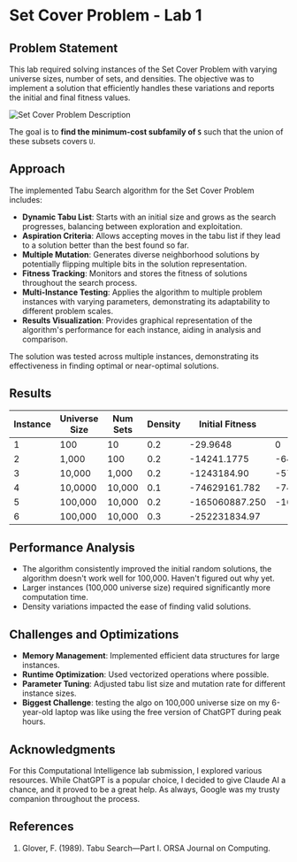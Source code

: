 # Set Cover Problem - Lab 1

## Problem Statement

This lab required solving instances of the Set Cover Problem with varying universe sizes, number of sets, and densities. The objective was to implement a solution that efficiently handles these variations and reports the initial and final fitness values.

![Set Cover Problem Description](image.png)

The goal is to **find the minimum-cost subfamily of `S`** such that the union of these subsets covers `U`.

## Approach

The implemented Tabu Search algorithm for the Set Cover Problem includes:

- **Dynamic Tabu List**: Starts with an initial size and grows as the search progresses, balancing between exploration and exploitation.
- **Aspiration Criteria**: Allows accepting moves in the tabu list if they lead to a solution better than the best found so far.
- **Multiple Mutation**: Generates diverse neighborhood solutions by potentially flipping multiple bits in the solution representation.
- **Fitness Tracking**: Monitors and stores the fitness of solutions throughout the search process.
- **Multi-Instance Testing**: Applies the algorithm to multiple problem instances with varying parameters, demonstrating its adaptability to different problem scales.
- **Results Visualization**: Provides graphical representation of the algorithm's performance for each instance, aiding in analysis and comparison.

The solution was tested across multiple instances, demonstrating its effectiveness in finding optimal or near-optimal solutions.

## Results

| Instance | Universe Size | Num Sets | Density | Initial Fitness | Final Fitness |
|----------|---------------|----------|---------|-----------------|---------------|
| 1        | 100           | 10       | 0.2     | -29.9648       |   0            |
| 2        | 1,000         | 100      | 0.2     | -14241.1775  |  -6409.3919     |
| 3        | 10,000         | 1,000     | 0.2    | -1243184.90   | -571303.45     |
| 4        | 10,0000         | 10,000     | 0.1    | -74629161.782  | -74629161.78218833    |
| 5        | 100,000         | 10,000     | 0.2    | -165060887.250   |  -165014923.3968753)    |
| 6        | 100,000         | 10,000     | 0.3    |   -252231834.97        |               |


## Performance Analysis

- The algorithm consistently improved the initial random solutions, the algorithm doesn't work well for 100,000. Haven't figured out why yet. 
- Larger instances (100,000 universe size) required significantly more computation time.
- Density variations impacted the ease of finding valid solutions.

## Challenges and Optimizations

- **Memory Management**: Implemented efficient data structures for large instances.
- **Runtime Optimization**: Used vectorized operations where possible.
- **Parameter Tuning**: Adjusted tabu list size and mutation rate for different instance sizes.
- **Biggest Challenge**: testing the algo on 100,000 universe size on my 6-year-old laptop was like using the free version of ChatGPT during peak hours. 


## Acknowledgments

For this Computational Intelligence lab submission, I explored various resources. While ChatGPT is a popular choice, I decided to give Claude AI a chance, and it proved to be a great help. As always, Google was my trusty companion throughout the process.

## References

1. Glover, F. (1989). Tabu Search—Part I. ORSA Journal on Computing.
